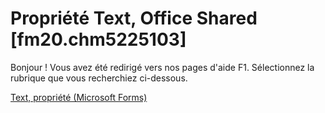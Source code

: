 
# Propriété Text, Office Shared [fm20.chm5225103]

Bonjour ! Vous avez été redirigé vers nos pages d'aide F1. Sélectionnez la rubrique que vous recherchiez ci-dessous.

[Text, propriété (Microsoft Forms)](http://msdn.microsoft.com/library/493a251a-3e7b-3a4b-a800-4e9b94d19b4f%28Office.15%29.aspx)
